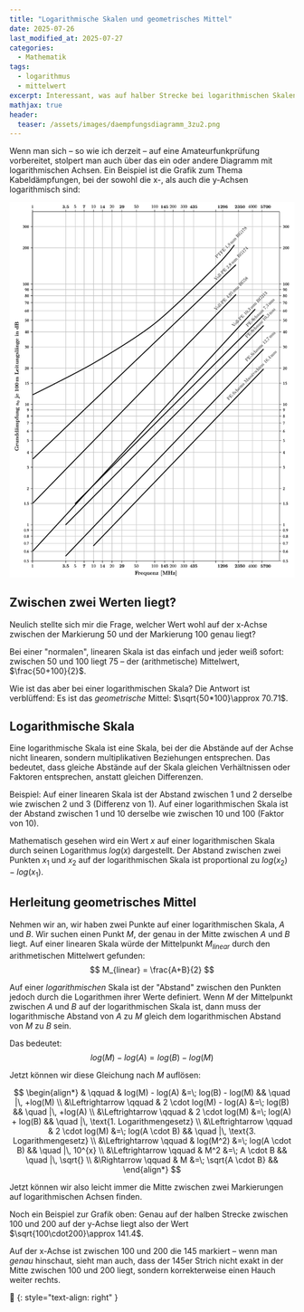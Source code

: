 ```yaml
---
title: "Logarithmische Skalen und geometrisches Mittel"
date: 2025-07-26
last_modified_at: 2025-07-27
categories:
  - Mathematik
tags:
  - logarithmus
  - mittelwert
excerpt: Interessant, was auf halber Strecke bei logarithmischen Skalen liegt!
mathjax: true
header:
  teaser: /assets/images/daempfungsdiagramm_3zu2.png
---
```


Wenn man sich – so wie ich derzeit – auf eine Amateurfunkprüfung vorbereitet, stolpert man auch über das ein oder andere Diagramm mit logarithmischen Achsen. Ein Beispiel ist die Grafik zum Thema Kabeldämpfungen, bei der sowohl die x-, als auch die y-Achsen logarithmisch sind:

![Kabeldämpfungsdiagramm](/assets/images/daempfungsdiagramm.png)

## Zwischen zwei Werten liegt?
Neulich stellte sich mir die Frage, welcher Wert wohl auf der x-Achse zwischen der Markierung 50 und der Markierung 100 genau liegt?

Bei einer "normalen", linearen Skala ist das einfach und jeder weiß sofort: zwischen 50 und 100 liegt 75 – der (arithmetische) Mittelwert, $\frac{50+100}{2}$.

Wie ist das aber bei einer logarithmischen Skala? Die Antwort ist verblüffend: Es ist das *geometrische* Mittel: $\sqrt{50*100}\approx 70.71$.

## Logarithmische Skala
Eine logarithmische Skala ist eine Skala, bei der die Abstände auf der Achse nicht linearen, sondern multiplikativen Beziehungen entsprechen. Das bedeutet, dass gleiche Abstände auf der Skala gleichen Verhältnissen oder Faktoren entsprechen, anstatt gleichen Differenzen.

Beispiel: Auf einer linearen Skala ist der Abstand zwischen 1 und 2 derselbe wie zwischen 2 und 3 (Differenz von 1). Auf einer logarithmischen Skala ist der Abstand zwischen 1 und 10 derselbe wie zwischen 10 und 100 (Faktor von 10).

Mathematisch gesehen wird ein Wert $x$ auf einer logarithmischen Skala durch seinen Logarithmus $log(x)$ dargestellt. Der Abstand zwischen zwei Punkten $x_1$ und $x_2$ auf der logarithmischen Skala ist proportional zu $log(x_2)−log(x_1)$.

## Herleitung geometrisches Mittel
Nehmen wir an, wir haben zwei Punkte auf einer logarithmischen Skala, $A$ und $B$. Wir suchen einen Punkt $M$, der genau in der Mitte zwischen $A$ und $B$ liegt. Auf einer linearen Skala würde der Mittelpunkt $M_{linear}$ durch den arithmetischen Mittelwert gefunden:
$$
M_{linear} = \frac{A+B}{2}
$$

Auf einer *logarithmischen* Skala ist der "Abstand" zwischen den Punkten jedoch durch die Logarithmen ihrer Werte definiert. Wenn $M$ der Mittelpunkt zwischen $A$ und $B$ auf der logarithmischen Skala ist, dann muss der logarithmische Abstand von $A$ zu $M$ gleich dem logarithmischen Abstand von $M$ zu $B$ sein.

Das bedeutet:
$$
log(M)−log(A)=log(B)−log(M)
$$

Jetzt können wir diese Gleichung nach $M$ auflösen:

$$
\begin{align*}
&                \qquad  & log(M) - log(A)         &=\; log(B) - log(M)       && \quad |\, +log(M) \\
&\Leftrightarrow \qquad  & 2 \cdot log(M) - log(A) &=\; log(B)                && \quad |\, +log(A) \\
&\Leftrightarrow \qquad  & 2 \cdot log(M)          &=\; log(A) + log(B)       && \quad |\, \text{1. Logarithmengesetz} \\
&\Leftrightarrow \qquad  & 2 \cdot log(M)          &=\; log(A \cdot B)        && \quad |\, \text{3. Logarithmengesetz} \\
&\Leftrightarrow \qquad  & log(M^2)                &=\; log(A \cdot B)        && \quad |\, 10^{x} \\
&\Leftrightarrow \qquad  & M^2                     &=\; A \cdot B             && \quad |\, \sqrt{} \\
&\Rightarrow \qquad  & M                       &=\; \sqrt{A \cdot B}      &&
\end{align*}
$$

Jetzt können wir also leicht immer die Mitte zwischen zwei Markierungen auf logarithmischen Achsen finden.

Noch ein Beispiel zur Grafik oben: Genau auf der halben Strecke zwischen 100 und 200 auf der y-Achse liegt also der Wert $\sqrt{100\cdot200}\approx 141.4$.

Auf der x-Achse ist zwischen 100 und 200 die 145 markiert – wenn man *genau* hinschaut, sieht man auch, dass der 145er Strich nicht exakt in der Mitte zwischen 100 und 200 liegt, sondern korrekterweise einen Hauch weiter rechts.

🔲
{: style="text-align: right" }